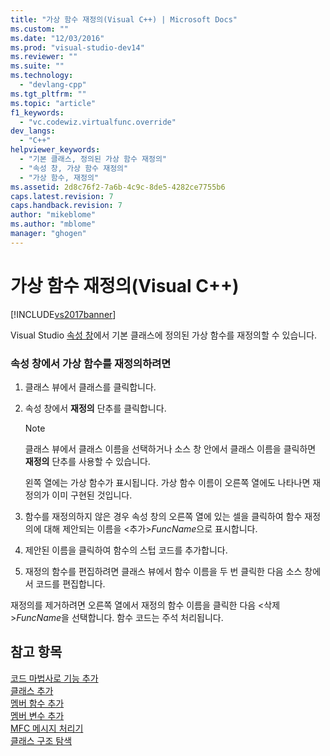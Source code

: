 ```yaml
---
title: "가상 함수 재정의(Visual C++) | Microsoft Docs"
ms.custom: ""
ms.date: "12/03/2016"
ms.prod: "visual-studio-dev14"
ms.reviewer: ""
ms.suite: ""
ms.technology: 
  - "devlang-cpp"
ms.tgt_pltfrm: ""
ms.topic: "article"
f1_keywords: 
  - "vc.codewiz.virtualfunc.override"
dev_langs: 
  - "C++"
helpviewer_keywords: 
  - "기본 클래스, 정의된 가상 함수 재정의"
  - "속성 창, 가상 함수 재정의"
  - "가상 함수, 재정의"
ms.assetid: 2d8c76f2-7a6b-4c9c-8de5-4282ce7755b6
caps.latest.revision: 7
caps.handback.revision: 7
author: "mikeblome"
ms.author: "mblome"
manager: "ghogen"
---
```

# 가상 함수 재정의(Visual C++)
[!INCLUDE[vs2017banner](../assembler/inline/includes/vs2017banner.md)]

Visual Studio [속성 창](../Topic/Properties%20Window.md)에서 기본 클래스에 정의된 가상 함수를 재정의할 수 있습니다.  
  
### 속성 창에서 가상 함수를 재정의하려면  
  
1.  클래스 뷰에서 클래스를 클릭합니다.  
  
2.  속성 창에서 **재정의** 단추를 클릭합니다.  
  
    > [!NOTE]
    >  클래스 뷰에서 클래스 이름을 선택하거나 소스 창 안에서 클래스 이름을 클릭하면 **재정의** 단추를 사용할 수 있습니다.  
  
     왼쪽 열에는 가상 함수가 표시됩니다.  가상 함수 이름이 오른쪽 열에도 나타나면 재정의가 이미 구현된 것입니다.  
  
3.  함수를 재정의하지 않은 경우 속성 창의 오른쪽 열에 있는 셀을 클릭하여 함수 재정의에 대해 제안되는 이름을 \<추가\>*FuncName*으로 표시합니다.  
  
4.  제안된 이름을 클릭하여 함수의 스텁 코드를 추가합니다.  
  
5.  재정의 함수를 편집하려면 클래스 뷰에서 함수 이름을 두 번 클릭한 다음 소스 창에서 코드를 편집합니다.  
  
 재정의를 제거하려면 오른쪽 열에서 재정의 함수 이름을 클릭한 다음 \<삭제\>*FuncName*을 선택합니다.  함수 코드는 주석 처리됩니다.  
  
## 참고 항목  
 [코드 마법사로 기능 추가](../ide/adding-functionality-with-code-wizards-cpp.md)   
 [클래스 추가](../ide/adding-a-class-visual-cpp.md)   
 [멤버 함수 추가](../ide/adding-a-member-function-visual-cpp.md)   
 [멤버 변수 추가](../ide/adding-a-member-variable-visual-cpp.md)   
 [MFC 메시지 처리기](../mfc/reference/adding-an-mfc-message-handler.md)   
 [클래스 구조 탐색](../ide/navigating-the-class-structure-visual-cpp.md)